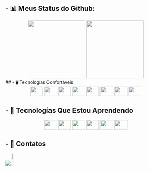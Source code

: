 ## - 📊 Meus Status do Github:
<div align="center">
  <a href="https://github.com/CauaRojas"></a>
  <img height="180em" src="https://github-readme-stats.vercel.app/api?username=CauaRojas&show_icons=true&theme=synthwave&include_all_commits=true&count_private=true"/>
  <img height="180em" src="https://github-readme-stats.vercel.app/api/top-langs/?username=CauaRojas&layout=default&langs_count=7&theme=synthwave"/>
</div>
## - 🖥 Tecnologías Confortáveis
<div align="center">
  <img height="30" width="40" src="https://cdn.jsdelivr.net/gh/devicons/devicon/icons/html5/html5-original.svg" />
  <img height="30" width="40" src="https://cdn.jsdelivr.net/gh/devicons/devicon/icons/css3/css3-original.svg" />
  <img height="30" width="40" src="https://cdn.jsdelivr.net/gh/devicons/devicon/icons/javascript/javascript-original.svg" />
  <img height="30" width="40" src="https://cdn.jsdelivr.net/gh/devicons/devicon/icons/nodejs/nodejs-original-wordmark.svg" />
  <img height="30" width="40" src="https://cdn.jsdelivr.net/gh/devicons/devicon/icons/typescript/typescript-original.svg" />
  <img height="30" width="40" src="https://cdn.jsdelivr.net/gh/devicons/devicon/icons/react/react-original-wordmark.svg" />
  <img height="30" width="40" src="https://cdn.jsdelivr.net/gh/devicons/devicon/icons/npm/npm-original-wordmark.svg" />
  <img height="30" width="40" src="https://cdn.jsdelivr.net/gh/devicons/devicon/icons/git/git-original-wordmark.svg" />  
</div>

## - 📖 Tecnologías Que Estou Aprendendo 
<div align="center">
  <img height="30" width="40" src="https://cdn.jsdelivr.net/gh/devicons/devicon/icons/rust/rust-plain.svg" />
  <img height="30" width="40" src="https://cdn.jsdelivr.net/gh/devicons/devicon/icons/flutter/flutter-original.svg" />
  <img height="30" width="40" src="https://cdn.jsdelivr.net/gh/devicons/devicon/icons/c/c-original.svg" />
  <img height="30" width="40" src="https://cdn.jsdelivr.net/gh/devicons/devicon/icons/mongodb/mongodb-original-wordmark.svg" />
  <img height="30" width="40" src="https://cdn.jsdelivr.net/gh/devicons/devicon/icons/firebase/firebase-plain-wordmark.svg" />
  <img height="30" width="40" src="https://cdn.jsdelivr.net/gh/devicons/devicon/icons/tailwindcss/tailwindcss-original-wordmark.svg" />
</div>

## - 👋 Contatos
<div>
  <a href="https://www.linkedin.com/in/cauã-alencar-rojas-romero-02553b240/" target="_blank"><img src="https://img.shields.io/badge/-LinkedIn-%230077B5?style=for-the-badge&logo=linkedin&logoColor=white" target="_blank"></a>
  <a href = "mailto:cauarojas@hotmail.com"><img src="https://img.shields.io/badge/Email-orange?style=for-the-badge&logo=mail.ru" style="height:10%" target="_blank"></a>
</div>
